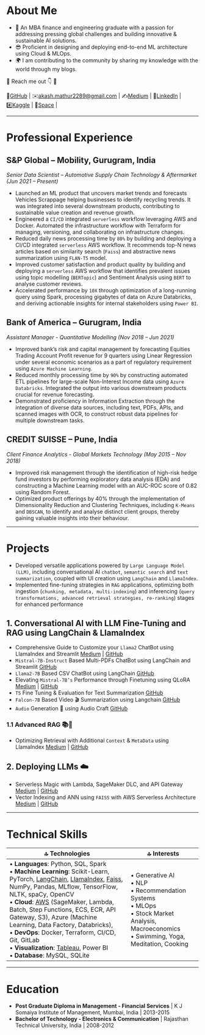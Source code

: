 # About Me
- 🌱 An MBA finance and engineering graduate with a passion for addressing pressing global challenges and building innovative & sustainable AI solutions.
- 😎 Proficient in designing and deploying end-to-end ML architecture using Cloud & MLOps.
- 🌍 I am contributing to the community by sharing my knowledge with the world through my blogs.

🔘 Reach me out 👇 🔘

<!--| Github | Email | Blogs | LinkedIn | Kaggle | Space | 
|-----|-----|-----|-----|-----|-----|-->
📁[GitHub](https://github.com/akashmathur-2212) | ✉️[akash.mathur2289@gmail.com](mailto:akash.mathur2289@gmail.com) | ✍️[Medium](https://akash-mathur.medium.com/) | 🏢[LinkedIn](https://www.linkedin.com/in/akashmathur22/) | #️⃣[Kaggle](https://www.kaggle.com/akashmathur2212) | 🤗[Space](https://huggingface.co/akash2212) |

---------------------

# Professional Experience

## S&P Global – Mobility, Gurugram, India
*Senior Data Scientist – Automotive Supply Chain Technology & Aftermarket (Jun 2021 – Present)*

- Launched an ML product that uncovers market trends and forecasts Vehicles Scrappage helping businesses to identify recycling trends. It was integrated into several downstream products, contributing to sustainable value creation and revenue growth.
- Engineered a `CI/CD` integrated `serverless` workflow leveraging AWS and Docker. Automated the infrastructure workflow with Terraform for managing, versioning, and collaborating on infrastructure changes.
- Reduced daily news processing time by `80%` by building and deploying a CI/CD integrated `serverless` AWS workflow. It recommends top-N news articles based on similarity search (`Faiss`) and abstractive news summarization using `FLAN-T5` model. 
- Improved customer satisfaction and product quality by building and deploying a `serverless` AWS workflow that identifies prevalent issues using topic modelling (`BERTopic`) and Sentiment Analysis using `BERT` to analyse customer reviews. 
- Accelerated performance by `10X` through optimization of a long-running query using Spark, processing gigabytes of data on Azure Databricks, and deriving actionable insights for internal stakeholders using `Power BI`.

## Bank of America – Gurugram, India
*Assistant Manager - Quantitative Modelling (Nov 2018 – Jun 2021)*

- Improved bank’s risk and capital management by forecasting Equities Trading Account Profit revenue for 9 quarters using Linear Regression under several economic scenarios as a part of regulatory requirement using `Azure Machine Learning`. 
- Reduced monthly processing time by `90%` by constructing automated ETL pipelines for large-scale Non-Interest Income data using `Azure Databricks`. Integrated the output into various downstream products crucial for revenue forecasting.
- Demonstrated proficiency in Information Extraction through the integration of diverse data sources, including text, PDFs, APIs, and scanned images with OCR, to construct robust data pipelines for multiple downstream tasks.

## CREDIT SUISSE – Pune, India
*Client Finance Analytics - Global Markets Technology (May 2015 – Nov 2018)*

- Improved risk management through the identification of high-risk hedge fund investors by performing exploratory data analysis (EDA) and constructing a Machine Learning model with an AUC-ROC score of 0.82 using Random Forest.
- Optimized product offerings by 40% through the implementation of Dimensionality Reduction and Clustering Techniques, including `K-Means` and `DBSCAN`, to identify and analyse distinct client groups, thereby gaining valuable insights into their behaviour.

---------------------

# Projects
- Developed versatile applications powered by `Large Language Model (LLM)`, including conversational AI `chatbot`, `semantic search` and `text summarization`, coupled with UI creation using `LangChain` and `LlamaIndex`.
- Implemented fine-tuning strategies in `RAG` applications, optimizing both ingestion (`chunking, metadata, multi-indexing`) and inferencing (`query transformations, advanced retrieval strategies, re-ranking`) stages for enhanced performance

## 1. Conversational AI with LLM Fine-Tuning and RAG using LangChain & LlamaIndex
- Comprehensive Guide to Customize your `Llama2` ChatBot using LlamaIndex and Streamlit [Medium](https://akash-mathur.medium.com/comprehensive-guide-to-customize-your-llama2-chatbot-with-llamaindex-and-streamlit-76bbd041eafc) | [GitHub](https://github.com/akashmathur-2212/LLMs-playground/tree/main/LlamaIndex-applications/llama2-multi-documents-chatbot)
- `Mistral-7B-Instruct` Based Multi-PDFs ChatBot using LangChain and Streamlit [GitHub](https://github.com/akashmathur-2212/LLMs-playground/tree/main/LangChain-applications/mistral_7B-multiPDF-chatbot)
- `Llama2-7B` Based CSV ChatBot using LangChain [GitHub](https://github.com/akashmathur-2212/LLMs-playground/tree/main/LangChain-applications/llama2-chat-with-CSV)
- Elevating `Mistral-7B’s` Performance through Finetuning using QLoRA [Medium](https://akash-mathur.medium.com/elevating-mistral-7bs-performance-through-qlora-b2504cf7c2fe) | [GitHub](https://github.com/akashmathur-2212/LLMs-playground/tree/main/mistral-finetune-using-LoRA)
- `T5` Fine Tuning & Evaluation for Text Summarization [GitHub](https://github.com/akashmathur-2212/LLMs-playground/tree/main/finetuned-text-summarizer)
- `Falcon-7B` Based Video 🎬 Summarization using Langchain [GitHub](https://github.com/akashmathur-2212/LLMs-playground/tree/main/LangChain-applications/Video-Summarization-Langchain)
- `Audio` Generation 🎹 using Audio Craft [GitHub](https://github.com/akashmathur-2212/LLMs-playground/tree/main/AI-Audio-Generation)

### 1.1 Advanced RAG 📚📒
- Optimizing Retrieval with Additional `Context` & `MetaData` using LlamaIndex [Medium](https://akash-mathur.medium.com/advanced-rag-optimizing-retrieval-with-additional-context-metadata-using-llamaindex-aeaa32d7aa2f) | [GitHub](https://github.com/akashmathur-2212/LLMs-playground/tree/main/LlamaIndex-applications/Advanced-RAG/parent_child_document_retriever)

## 2. Deploying LLMs ☁️
- Serverless Magic with Lambda, SageMaker DLC, and API Gateway [Medium](https://medium.com/@akash-mathur/deploying-llms-serverless-magic-with-lambda-sagemaker-dlc-and-api-gateway-1bf99517d43e)  | [GitHub](https://github.com/akashmathur-2212/aws-serverless-workflows/tree/main/LLM-Endpoint-Deployment-Inference)
- Vector Indexing and ANN using `FAISS` with AWS Serverless Architecture [Medium](https://akash-mathur.medium.com/unlocking-faiss-for-efficient-search-vector-indexing-and-ann-with-serverless-architecture-5b2b59ead20f)  | [GitHub](https://github.com/akashmathur-2212/Recommendation-System-Playground/tree/main/faiss-similarity-search)

---------------------

# Technical Skills

| 🔝 Technologies | 🔝 Interests |
|---------------|--------------|
| • **Languages**: Python, SQL, Spark <br/> • **Machine Learning**: Scikit-Learn, PyTorch, [LangChain](https://github.com/akashmathur-2212/LLMs-playground/tree/main/LangChain-applications), [LlamaIndex](https://github.com/akashmathur-2212/LLMs-playground/tree/main/LlamaIndex-applications), [Faiss](https://github.com/akashmathur-2212/Recommendation-System-Playground), NumPy, Pandas, MLflow, TensorFlow, NLTK, spaCy, OpenCV <br/> • **Cloud**: [AWS](https://github.com/akashmathur-2212/aws-serverless-workflows) (SageMaker, Lambda, Batch, Step Functions, ECS, ECR, API Gateway, S3), Azure (Machine Learning, Data Factory, Databricks), <br/> • **DevOps**: Docker, Terraform, CI/CD, Git, GitLab <br/> • **Visualization**: [Tableau](https://www.credly.com/badges/e1b80197-3e03-4bdb-b124-8282b1713182?source=linked_in_profile), Power BI <br/> • **Database**: MySQL, SQLite <br/> | • Generative AI <br/> • NLP <br/> • Recommendation Systems <br/> • MLOps <br/> • Stock Market Analysis, Macroeconomics <br/> • Swimming, Yoga, Meditation, Cooking <br/>|

---------------------

# Education
- **Post Graduate Diploma in Management - Financial Services** | K J Somaiya Institute of Management, Mumbai, India | 2013-2015 
- **Bachelor of Technology - Electronics & Communication** | Rajasthan Technical University, India | 2008-2012
